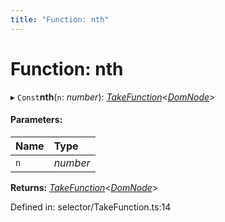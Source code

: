 ```yaml
---
title: "Function: nth"
---
```


# Function: nth

▸ `Const`**nth**(`n`: *number*): [*TakeFunction*](../types/takefunction.md)<[*DomNode*](../classes/domnode.md)\>

#### Parameters:

Name | Type |
:------ | :------ |
`n` | *number* |

**Returns:** [*TakeFunction*](../types/takefunction.md)<[*DomNode*](../classes/domnode.md)\>

Defined in: selector/TakeFunction.ts:14
